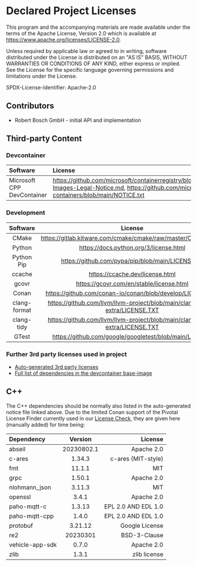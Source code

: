 # Declared Project Licenses

This program and the accompanying materials are made available under the
terms of the Apache License, Version 2.0 which is available at
https://www.apache.org/licenses/LICENSE-2.0.

Unless required by applicable law or agreed to in writing, software
distributed under the License is distributed on an "AS IS" BASIS, WITHOUT
WARRANTIES OR CONDITIONS OF ANY KIND, either express or implied. See the
License for the specific language governing permissions and limitations
under the License.

SPDX-License-Identifier: Apache-2.0

## Contributors

* Robert Bosch GmbH - initial API and implementation

## Third-party Content

### Devcontainer

| Software                   | License                                                                                                                                                                      |
|:---------------------------|:-----------------------------------------------------------------------------------------------------------------------------------------------------------------------------|
| Microsoft CPP DevContainer | <https://github.com/microsoft/containerregistry/blob/main/legal/Container-Images-Legal-Notice.md>, <https://github.com/microsoft/vscode-dev-containers/blob/main/NOTICE.txt> |

### Development

|   Software   |                                    License                                     |
|:------------:|:------------------------------------------------------------------------------:|
|    CMake     |       <https://gitlab.kitware.com/cmake/cmake/raw/master/Copyright.txt>        |
|    Python    |                    <https://docs.python.org/3/license.html>                    |
|  Python Pip  |              <https://github.com/pypa/pip/blob/main/LICENSE.txt>               |
|    ccache    |                       <https://ccache.dev/license.html>                        |
|    gcovr     |                   <https://gcovr.com/en/stable/license.html>                   |
|    Conan     |          <https://github.com/conan-io/conan/blob/develop/LICENSE.md>           |
| clang-format | <https://github.com/llvm/llvm-project/blob/main/clang-tools-extra/LICENSE.TXT> |
|  clang-tidy  | <https://github.com/llvm/llvm-project/blob/main/clang-tools-extra/LICENSE.TXT> |
|    GTest     |            <https://github.com/google/googletest/blob/main/LICENSE>            |

### Further 3rd party licenses used in project
* [Auto-generated 3rd party licenses](./NOTICE-3RD-PARTY-CONTENT.md)
* [Full list of dependencies in the devcontainer base-image](https://github.com/eclipse-velocitas/devcontainer-base-images/tree/sbom/SBOM/Markdown)

## C++

The C++ dependencies should be normally also listed in the auto-generated notice file linked above.
Due to the limited Conan support of the Pivotal License Finder currently used in our [License Check](https://github.com/eclipse-velocitas/license-check),
they are given here (manually added) for time being:


| Dependency | Version | License |
|:-----------|:-------:|--------:|
|abseil|20230802.1|Apache 2.0|
|c-ares|1.34.3|c-ares (MIT-style)|
|fmt|11.1.1|MIT|
|grpc|1.50.1|Apache 2.0|
|nlohmann_json|3.11.3|MIT|
|openssl|3.4.1|Apache 2.0|
|paho-mqtt-c|1.3.13|EPL 2.0 AND EDL 1.0|
|paho-mqtt-cpp|1.4.0|EPL 2.0 AND EDL 1.0|
|protobuf|3.21.12|Google License|
|re2|20230301|BSD-3-Clause|
|vehicle-app-sdk|0.7.0|Apache 2.0|
|zlib|1.3.1|zlib license|
